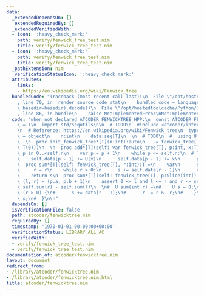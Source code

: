 ```yaml
---
data:
  _extendedDependsOn: []
  _extendedRequiredBy: []
  _extendedVerifiedWith:
  - icon: ':heavy_check_mark:'
    path: verify/fenwick_tree_test.nim
    title: verify/fenwick_tree_test.nim
  - icon: ':heavy_check_mark:'
    path: verify/fenwick_tree_test.nim
    title: verify/fenwick_tree_test.nim
  _pathExtension: nim
  _verificationStatusIcon: ':heavy_check_mark:'
  attributes:
    links:
    - https://en.wikipedia.org/wiki/Fenwick_tree
  bundledCode: "Traceback (most recent call last):\n  File \"/opt/hostedtoolcache/Python/3.8.5/x64/lib/python3.8/site-packages/onlinejudge_verify/documentation/build.py\"\
    , line 70, in _render_source_code_stat\n    bundled_code = language.bundle(stat.path,\
    \ basedir=basedir).decode()\n  File \"/opt/hostedtoolcache/Python/3.8.5/x64/lib/python3.8/site-packages/onlinejudge_verify/languages/nim.py\"\
    , line 86, in bundle\n    raise NotImplementedError\nNotImplementedError\n"
  code: "when not declared ATCODER_FENWICKTREE_HPP:\n  const ATCODER_FENWICKTREE_HPP*\
    \ = 1\n  import std/sequtils\n\n  # TODO\n  #include <atcoder/internal_type_traits>\n\
    \n  # Reference: https://en.wikipedia.org/wiki/Fenwick_tree\n  type fenwick_tree*[T]\
    \ = object\n    n:int\n    data:seq[T]\n  \n  # TODO\n  #  using U = internal::to_unsigned_t<T>;\n\
    \  \n  proc init_fenwick_tree*[T](n:int):auto\n    = fenwick_tree[T](n:n, data:newSeqWith(n,\
    \ T(0)))\n  \n  proc add*[T](self: var fenwick_tree[T], p:int, x:T) =\n    assert\
    \ p in 0..<self.n\n    var p = p + 1\n    while p <= self.n:\n  # TODO\n  #  \
    \    self.data[p - 1] += U(x)\n      self.data[p - 1] += x\n      p += p and -p\n\
    \  proc sum*[T](self: fenwick_tree[T], r:int):T =\n    var\n      s = T(0)\n \
    \     r = r\n    while r > 0:\n      s += self.data[r - 1]\n      r -= r and -r\n\
    \    return s\n  proc sum*[T](self: fenwick_tree[T], p:Slice[int]):T =\n    let\
    \ (l, r) = (p.a, p.b + 1)\n    assert 0 <= l and l <= r and r <= self.n\n    return\
    \ self.sum(r) - self.sum(l)\n  \n#  U sum(int r) =\n#    U s = 0;\n#    while\
    \ (r > 0) {\n#      s += data[r - 1];\n#      r -= r & -r;\n#    }\n#    return\
    \ s;\n#  }\n\n"
  dependsOn: []
  isVerificationFile: false
  path: atcoder/fenwicktree.nim
  requiredBy: []
  timestamp: '1970-01-01 00:00:00+00:00'
  verificationStatus: LIBRARY_ALL_AC
  verifiedWith:
  - verify/fenwick_tree_test.nim
  - verify/fenwick_tree_test.nim
documentation_of: atcoder/fenwicktree.nim
layout: document
redirect_from:
- /library/atcoder/fenwicktree.nim
- /library/atcoder/fenwicktree.nim.html
title: atcoder/fenwicktree.nim
---
```

